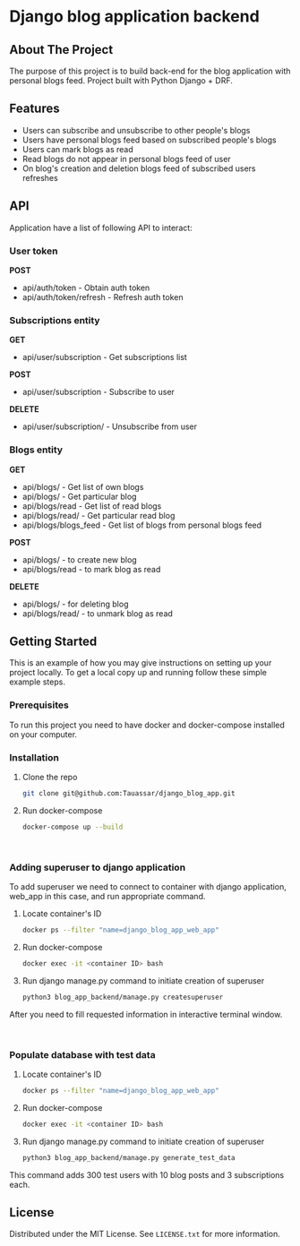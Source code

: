 # Django blog application backend

<!-- ABOUT THE PROJECT -->
## About The Project

The purpose of this project is to build back-end for the blog application with personal blogs feed. Project built with Python Django + DRF.

## Features

* Users can subscribe and unsubscribe to other people's blogs
* Users have personal blogs feed based on subscribed people's blogs
* Users can mark blogs as read
* Read blogs do not appear in personal blogs feed of user
* On blog's creation and deletion blogs feed of subscribed users refreshes

## API

Application have a list of following API to interact:

### User token

**POST**
* api/auth/token - Obtain auth token
* api/auth/token/refresh - Refresh auth token


### Subscriptions entity
**GET**
* api/user/subscription - Get subscriptions list

**POST**
* api/user/subscription - Subscribe to user

**DELETE**
* api/user/subscription/<id> - Unsubscribe from user


### Blogs entity
**GET**
* api/blogs/ - Get list of own blogs
* api/blogs/<id> - Get particular blog
* api/blogs/read - Get list of read blogs
* api/blogs/read/<id> - Get particular read blog
* api/blogs/blogs_feed - Get list of blogs from personal blogs feed

**POST**
* api/blogs/ - to create new blog
* api/blogs/read - to mark blog as read

**DELETE**
* api/blogs/<id> - for deleting blog
* api/blogs/read/<id> - to unmark blog as read


<!-- GETTING STARTED -->
## Getting Started

This is an example of how you may give instructions on setting up your project locally.
To get a local copy up and running follow these simple example steps.

### Prerequisites

To run this project you need to have docker and docker-compose installed on your computer.

### Installation

1. Clone the repo
   ```sh
   git clone git@github.com:Tauassar/django_blog_app.git
   ```
2. Run docker-compose
   ```sh
   docker-compose up --build
   ```
<br/>

### Adding superuser to django application

To add superuser we need to connect to container with django application, web_app in this case, and run appropriate command.

1. Locate container's ID
   ```sh
   docker ps --filter "name=django_blog_app_web_app"
   ```
2. Run docker-compose
   ```sh
   docker exec -it <container ID> bash
   ```
3. Run django manage.py command to initiate creation of superuser
   ```sh
   python3 blog_app_backend/manage.py createsuperuser
   ```
After you need to fill requested information in interactive terminal window. 

<br/>

### Populate database with test data


1. Locate container's ID
   ```sh
   docker ps --filter "name=django_blog_app_web_app"
   ```
2. Run docker-compose
   ```sh
   docker exec -it <container ID> bash
   ```
3. Run django manage.py command to initiate creation of superuser
   ```sh
   python3 blog_app_backend/manage.py generate_test_data
   ```
This command adds 300 test users with 10 blog posts and 3 subscriptions each.


<!-- LICENSE -->
## License

Distributed under the MIT License. See `LICENSE.txt` for more information.

